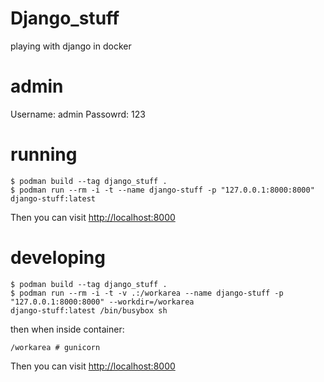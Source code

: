 # Django_stuff
playing with django in docker

# admin
Username: admin
Passowrd: 123

# running
```
$ podman build --tag django_stuff .
$ podman run --rm -i -t --name django-stuff -p "127.0.0.1:8000:8000" django-stuff:latest
```

Then you can visit [http://localhost:8000](http://localhost:8000)

# developing
```
$ podman build --tag django_stuff .
$ podman run --rm -i -t -v .:/workarea --name django-stuff -p "127.0.0.1:8000:8000" --workdir=/workarea 
django-stuff:latest /bin/busybox sh
```
then when inside container:
```
/workarea # gunicorn
```

Then you can visit [http://localhost:8000](http://localhost:8000)